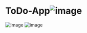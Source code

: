 # ToDo-App![image](https://github.com/talhakhan159/ToDo-App/assets/127726414/bdc65025-cf63-433c-b133-3543f2b1aa47)



![image](https://github.com/talhakhan159/ToDo-App/assets/127726414/3c8125a5-0e3b-4e72-aee0-7329571734b1)
![image](https://github.com/talhakhan159/ToDo-App/assets/127726414/1801019e-2c83-4504-8693-e32682b312ea)
